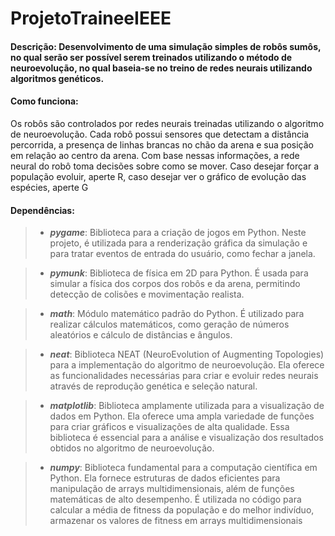 # __ProjetoTraineeIEEE__
 #### **Descrição**: Desenvolvimento de uma simulação simples de robôs sumôs, no qual serão ser possível serem treinados utilizando o método de neuroevolução, no qual baseia-se no treino de redes neurais utilizando algoritmos genéticos.

#### **Como funciona**:
Os robôs são controlados por redes neurais treinadas utilizando o algoritmo de neuroevolução. Cada robô possui sensores que detectam a distância percorrida, a presença de linhas brancas no chão da arena e sua posição em relação ao centro da arena. Com base nessas informações, a rede neural do robô toma decisões sobre como se mover. Caso desejar forçar a população evoluir, aperte R, caso desejar ver o gráfico de evolução das espécies, aperte G

#### **Dependências**:
>- ***pygame***: Biblioteca para a criação de jogos em Python. Neste projeto, é utilizada para a renderização gráfica da simulação e para tratar eventos de entrada do usuário, como fechar a janela.

>- ***pymunk***: Biblioteca de física em 2D para Python. É usada para simular a física dos corpos dos robôs e da arena, permitindo detecção de colisões e movimentação realista. 

>- ***math***: Módulo matemático padrão do Python. É utilizado para realizar cálculos matemáticos, como geração de números aleatórios e cálculo de distâncias e ângulos.

>- ***neat***: Biblioteca NEAT (NeuroEvolution of Augmenting Topologies) para a implementação do algoritmo de neuroevolução. Ela oferece as funcionalidades necessárias para criar e evoluir redes neurais através de reprodução genética e seleção natural.

>- ***matplotlib***: Biblioteca amplamente utilizada para a visualização de dados em Python. Ela oferece uma ampla variedade de funções para criar gráficos e visualizações de alta qualidade. Essa biblioteca é essencial para a análise e visualização dos resultados obtidos no algoritmo de neuroevolução.

>- ***numpy***: Biblioteca fundamental para a computação científica em Python. Ela fornece estruturas de dados eficientes para manipulação de arrays multidimensionais, além de funções matemáticas de alto desempenho. É utilizada no código para calcular a média de fitness da população e do melhor indivíduo, armazenar os valores de fitness em arrays multidimensionais